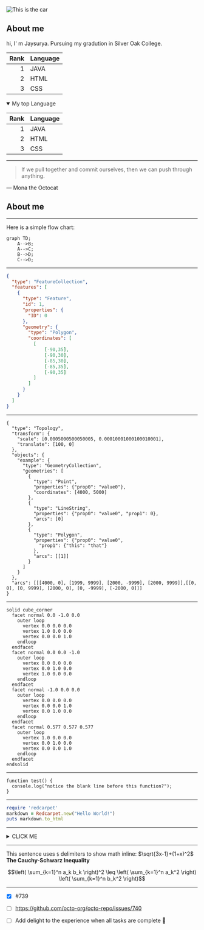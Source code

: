 <picture>
 <source media="(prefers-color-scheme: dark)" srcset="https://cdn.pixabay.com/photo/2015/10/01/17/17/car-967387_960_720.png">
 <source media="(prefers-color-scheme: light)" srcset="https://cdn.pixabay.com/photo/2015/10/01/17/17/car-967387_960_720.png">
 <img alt="This is the car" src="https://cdn.pixabay.com/photo/2015/10/01/17/17/car-967387_960_720.png">
</picture>


## About me
hi, I' m Jaysurya. Pursuing my gradution in Silver Oak College.


| Rank | Language |
|-----:|---------------|
|     1|    JAVA           |
|     2|     HTML          |
|     3|     CSS          |



<details open>
<summary>My top Language</summary>

| Rank | Language |
|-----:|---------------|
|     1|    JAVA           |
|     2|     HTML          |
|     3|     CSS          |

</details>


---
> If we pull together and commit ourselves, then we can push through anything.

— Mona the Octocat


## About me
<!-- TO DO: add more details about me later -->


---
Here is a simple flow chart:

```mermaid
graph TD;
    A-->B;
    A-->C;
    B-->D;
    C-->D;
```


---
```geojson
{
  "type": "FeatureCollection",
  "features": [
    {
      "type": "Feature",
      "id": 1,
      "properties": {
        "ID": 0
      },
      "geometry": {
        "type": "Polygon",
        "coordinates": [
          [
              [-90,35],
              [-90,30],
              [-85,30],
              [-85,35],
              [-90,35]
          ]
        ]
      }
    }
  ]
}
```

---
```topojson
{
  "type": "Topology",
  "transform": {
    "scale": [0.0005000500050005, 0.00010001000100010001],
    "translate": [100, 0]
  },
  "objects": {
    "example": {
      "type": "GeometryCollection",
      "geometries": [
        {
          "type": "Point",
          "properties": {"prop0": "value0"},
          "coordinates": [4000, 5000]
        },
        {
          "type": "LineString",
          "properties": {"prop0": "value0", "prop1": 0},
          "arcs": [0]
        },
        {
          "type": "Polygon",
          "properties": {"prop0": "value0",
            "prop1": {"this": "that"}
          },
          "arcs": [[1]]
        }
      ]
    }
  },
  "arcs": [[[4000, 0], [1999, 9999], [2000, -9999], [2000, 9999]],[[0, 0], [0, 9999], [2000, 0], [0, -9999], [-2000, 0]]]
}
```


---
```stl
solid cube_corner
  facet normal 0.0 -1.0 0.0
    outer loop
      vertex 0.0 0.0 0.0
      vertex 1.0 0.0 0.0
      vertex 0.0 0.0 1.0
    endloop
  endfacet
  facet normal 0.0 0.0 -1.0
    outer loop
      vertex 0.0 0.0 0.0
      vertex 0.0 1.0 0.0
      vertex 1.0 0.0 0.0
    endloop
  endfacet
  facet normal -1.0 0.0 0.0
    outer loop
      vertex 0.0 0.0 0.0
      vertex 0.0 0.0 1.0
      vertex 0.0 1.0 0.0
    endloop
  endfacet
  facet normal 0.577 0.577 0.577
    outer loop
      vertex 1.0 0.0 0.0
      vertex 0.0 1.0 0.0
      vertex 0.0 0.0 1.0
    endloop
  endfacet
endsolid
```

---
```
function test() {
  console.log("notice the blank line before this function?");
}
```

---
```ruby
require 'redcarpet'
markdown = Redcarpet.new("Hello World!")
puts markdown.to_html
```


---
<details><summary>CLICK ME</summary>
<p>

#### We can hide anything, even code!

```ruby
   puts "Hello World"
```

</p>
</details>


---
This sentence uses `$` delimiters to show math inline:  $\sqrt{3x-1}+(1+x)^2$
**The Cauchy-Schwarz Inequality**

$$\left( \sum_{k=1}^n a_k b_k \right)^2 \leq \left( \sum_{k=1}^n a_k^2 \right) \left( \sum_{k=1}^n b_k^2 \right)$$

---

- [x] #739
- [ ] https://github.com/octo-org/octo-repo/issues/740
- [ ] Add delight to the experience when all tasks are complete :tada:

